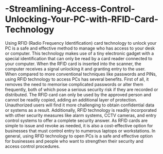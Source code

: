 # -Streamlining-Access-Control-Unlocking-Your-PC-with-RFID-Card-Technology
Using RFID (Radio Frequency Identification) card technology to unlock your PC is a safe and effective method to manage who has access to your desk or computer. This technology makes use of a tiny electronic gadget with a special identification that can only be read by a card reader connected to your computer. When the RFID card is inserted into the scanner, the computer receives a signal unlocking it and granting entry to the user.
When compared to more conventional techniques like passwords and PINs, using RFID technology to access PCs has several benefits. First of all, it removes the need to memorise complicated passwords or alter them frequently, both of which pose a serious security risk if they are recorded or distributed. The RFID card can only be used by the approved person and cannot be readily copied, adding an additional layer of protection. Unauthorized users will find it more challenging to obtain confidential data or systems as a result.
Additionally, RFID technology is readily incorporated with other security measures like alarm systems, CCTV cameras, and entry control systems to offer a complete security answer. As RFID cards are simple to issue and revoke as needed, it is also a cost-effective option for businesses that must control entry to numerous laptops or workstations.
In general, using RFID technology to open PCs is a safe and effective option for businesses and people who want to strengthen their security and access control procedures.
